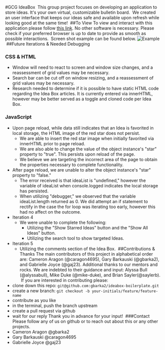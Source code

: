 #GCG IdeaBox
​
This group project focuses on developing an application to store ideas. It's your own virtual, customizable bulletin board.
​
We created an user interface that keeps our ideas safe and available upon refresh while looking good at the same time!
​
##To View
To view and interact with this application please follow [this link](https://gbarka2.github.io/ideabox-boilerplate/).
No other software is necessary. Please check if your preferred browser is up to date to provide as smooth as possible interactions.
​
Screen shot example can be found below.
![Example](assets/Snip10101104_8.jpg)
​
##Future Iterations & Needed Debugging
### CSS & HTML
- Window will need to react to screen and window size changes, and a reassessment of grid values may be necessary.
- Search bar can be cut off on window resizing, and a reassessment of grid values may be necessary.
- Research needed to determine if it is possible to have static HTML code regarding the Idea Box articles. It is currently entered via innerHTML, however may be better served as a toggle and cloned code per Idea Box.
​
### JavaScript
- Upon page reload, while data still indicates that an Idea is favorited in local storage, the HTML image of the red star does not persist.
  - We are able to insert the red star image when initially favorited via innerHTML prior to page reload.
  - We are also able to change the value of the object instance's "star" property to "true". This persists upon reload of the page.
  - We believe we are targeting the incorrect area of the page to obtain the properties necessary to complete functionality.
- After page reload, we are unable to alter the object instance's "star" property to "false."
  - The error received is that ideaList is "undefined," however the variable of ideaList when console.logged indicates the local storage has persisted.
  - When utilizing "debugger," we observed that the variable ideaList.length returned as 0. We did attempt an if statement to rectify in the case the for loop was iterating too early, however this had no affect on the outcome.
- Iteration 4
  - We were unable to complete the following:
    - Utilizing the "Show Starred Ideas" button and the "Show All Ideas" button.
    - Utilizing the search tool to show targeted Ideas.
- Iteration 5
  - Utilizing the comments section of the Idea Box.
​
##Contributions & Thanks
The main contributors of this project in alphabetical order are: Cameron Aragon (@caragon4695), Gary Barkauski (@gbarka2), and Gabrielle Joyce (@gaj23).
Additional thanks to our mentors and rocks. We are indebted to their guidance and input: Alyssa Bull (@alyssabull), Mike Duke (@mike-duke), and Brian Sayler(@saylerb).
​
If you are interested in contributing please:
- clone down this repo: `git@github.com:gbarka2/ideabox-boilerplate.git`
- create a new branch: `git checkout -b your-initials/feature/feature-name`
- contribute as you like
- in the terminal, push the branch upstream
- create a pull request via github
- wait for our reply
Thank you in advance for your input!
​
###Contact
Please follow any of us on github or to reach out about this or any other projects.
- Cameron Aragon @gbarka2
- Gary Barkauski @caragon4695
- Gabrielle Joyce @gaj23  
